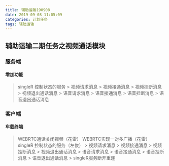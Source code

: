 ```yaml
---
title: 辅助运输190908
date: 2019-09-08 11:05:09
categories: 计划任务
tags: 辅助运输
---
```


## 辅助运输二期任务之视频通话模块

### 服务端
#### 增加功能
> singleR 控制状态的服务
    > 视频请求消息
    > 视频接通消息
    > 视频挂断消息
    > 视频退出通话消息
    > 语音请求消息
    > 语音接通消息
    > 语音挂断消息
    > 语音退出通话消息

### 客户端
#### 车载终端

> WEBRTC通话关闭视频（花雷）
> WEBRTC实现一对多广播（花雷）
> singleR 控制状态的服务（左俊）
    > 视频请求消息
    > 视频接通消息
    > 视频挂断消息
    > 视频退出通话消息
    > 语音请求消息
    > 语音接通消息
    > 语音挂断消息
    > 语音退出通话消息
    > singleR服务断开重连